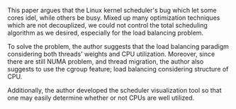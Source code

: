 This paper argues that the Linux kernel scheduler's bug which let some cores idel, while others be busy.
Mixed up many optimization techniques which are not decouplized, we could not control the total scheduling algorithm as we desired,
especially for the load balancing problem. 

To solve the problem, the author suggests that the load balancing paradigm considering both threads' weights and CPU utilization. 
Moreover, since there are still NUMA problem, and thread migration, the author also suggests to use the cgroup feature; load balancing 
considering structure of CPU. 

Additionally, the author developed the scheduler visualization tool so that one may easily determine whether or not CPUs are well utilized.
